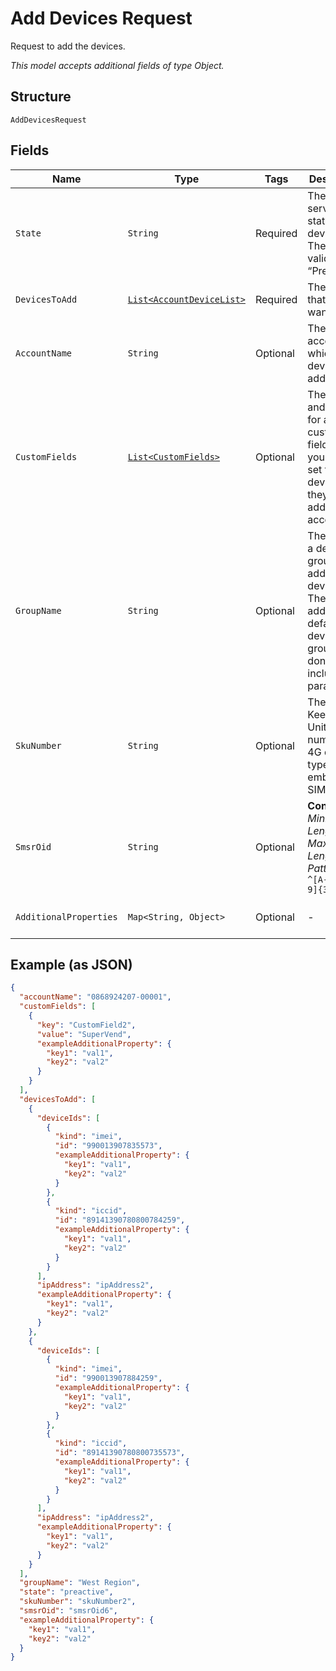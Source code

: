 
# Add Devices Request

Request to add the devices.

*This model accepts additional fields of type Object.*

## Structure

`AddDevicesRequest`

## Fields

| Name | Type | Tags | Description | Getter | Setter |
|  --- | --- | --- | --- | --- | --- |
| `State` | `String` | Required | The initial service state for the devices. The only valid state is “Preactive.” | String getState() | setState(String state) |
| `DevicesToAdd` | [`List<AccountDeviceList>`](../../doc/models/account-device-list.md) | Required | The devices that you want to add. | List<AccountDeviceList> getDevicesToAdd() | setDevicesToAdd(List<AccountDeviceList> devicesToAdd) |
| `AccountName` | `String` | Optional | The billing account to which the devices are added. | String getAccountName() | setAccountName(String accountName) |
| `CustomFields` | [`List<CustomFields>`](../../doc/models/custom-fields.md) | Optional | The names and values for any custom fields that you want set for the devices as they are added to the account. | List<CustomFields> getCustomFields() | setCustomFields(List<CustomFields> customFields) |
| `GroupName` | `String` | Optional | The name of a device group to add the devices to. They are added to the default device group if you don't include this parameter. | String getGroupName() | setGroupName(String groupName) |
| `SkuNumber` | `String` | Optional | The Stock Keeping Unit (SKU) number of a 4G device type with an embedded SIM. | String getSkuNumber() | setSkuNumber(String skuNumber) |
| `SmsrOid` | `String` | Optional | **Constraints**: *Minimum Length*: `3`, *Maximum Length*: `32`, *Pattern*: `^[A-Za-z0-9]{3,32}$` | String getSmsrOid() | setSmsrOid(String smsrOid) |
| `AdditionalProperties` | `Map<String, Object>` | Optional | - | Object getAdditionalProperty(String key) | additionalProperty(String key, Object value) |

## Example (as JSON)

```json
{
  "accountName": "0868924207-00001",
  "customFields": [
    {
      "key": "CustomField2",
      "value": "SuperVend",
      "exampleAdditionalProperty": {
        "key1": "val1",
        "key2": "val2"
      }
    }
  ],
  "devicesToAdd": [
    {
      "deviceIds": [
        {
          "kind": "imei",
          "id": "990013907835573",
          "exampleAdditionalProperty": {
            "key1": "val1",
            "key2": "val2"
          }
        },
        {
          "kind": "iccid",
          "id": "89141390780800784259",
          "exampleAdditionalProperty": {
            "key1": "val1",
            "key2": "val2"
          }
        }
      ],
      "ipAddress": "ipAddress2",
      "exampleAdditionalProperty": {
        "key1": "val1",
        "key2": "val2"
      }
    },
    {
      "deviceIds": [
        {
          "kind": "imei",
          "id": "990013907884259",
          "exampleAdditionalProperty": {
            "key1": "val1",
            "key2": "val2"
          }
        },
        {
          "kind": "iccid",
          "id": "89141390780800735573",
          "exampleAdditionalProperty": {
            "key1": "val1",
            "key2": "val2"
          }
        }
      ],
      "ipAddress": "ipAddress2",
      "exampleAdditionalProperty": {
        "key1": "val1",
        "key2": "val2"
      }
    }
  ],
  "groupName": "West Region",
  "state": "preactive",
  "skuNumber": "skuNumber2",
  "smsrOid": "smsrOid6",
  "exampleAdditionalProperty": {
    "key1": "val1",
    "key2": "val2"
  }
}
```

